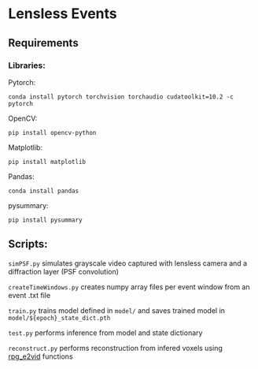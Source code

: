 # Lensless Events

## Requirements

### Libraries:
Pytorch:

    conda install pytorch torchvision torchaudio cudatoolkit=10.2 -c pytorch

OpenCV:

    pip install opencv-python

Matplotlib: 

    pip install matplotlib

Pandas:

    conda install pandas

pysummary:

    pip install pysummary

## Scripts:

`simPSF.py` simulates grayscale video captured with lensless camera and a diffraction layer (PSF convolution) 

`createTimeWindows.py` creates numpy array files per event window from an event .txt file 

`train.py` trains model defined in `model/` and saves trained model in `model/${epoch}_state_dict.pth`

`test.py` performs inference from model and state dictionary

`reconstruct.py` performs reconstruction from infered voxels using [rpg_e2vid](https://github.com/uzh-rpg/rpg_e2vid) functions